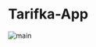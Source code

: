 # Tarifka-App
![main](https://user-images.githubusercontent.com/63070070/162191379-2e6c4ad6-bfad-4317-854e-66018041a8b4.png)
